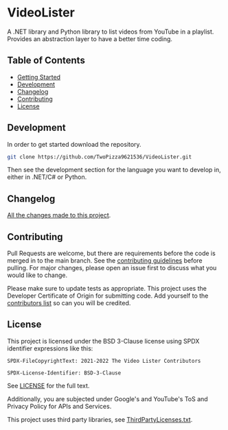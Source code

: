 # VideoLister

A .NET library and Python library to list videos from YouTube in a playlist.
Provides an abstraction layer to have a better time coding.

## Table of Contents

- [Getting Started](#getting-started)
- [Development](#development)
- [Changelog](#changelog)
- [Contributing](#contributing)
- [License](#license)

## Development

In order to get started download the repository.

```bash
git clone https://github.com/TwoPizza9621536/VideoLister.git
```

Then see the development section for the language you want to develop in, either
in .NET/C# or Python.

## Changelog

[All the changes made to this project](CHANGELOG.md).

## Contributing

Pull Requests are welcome, but there are requirements before the code is merged
in to the main branch. See the [contributing guidelines](CONTRIBUTING.md) before
pulling. For major changes, please open an issue first to discuss what you would
like to change.

Please make sure to update tests as appropriate. This project uses the Developer
Certificate of Origin for submitting code. Add yourself to the
[contributors list](CONTRIBUTORS.md) so can you will be credited.

## License

This project is licensed under the BSD 3-Clause license using SPDX identifier
expressions like this:

```text
SPDX-FileCopyrightText: 2021-2022 The Video Lister Contributors

SPDX-License-Identifier: BSD-3-Clause
```

See [LICENSE](LICENSE) for the full text.

Additionally, you are subjected under Google's and YouTube's ToS and Privacy
Policy for APIs and Services.

This project uses third party libraries, see
[ThirdPartyLicenses.txt](ThirdPartyLicenses.txt).
